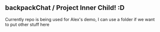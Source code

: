 backpackChat / Project Inner Child! :D
---

Currently repo is being used for Alex's demo, I can use a folder if we want to put other stuff here